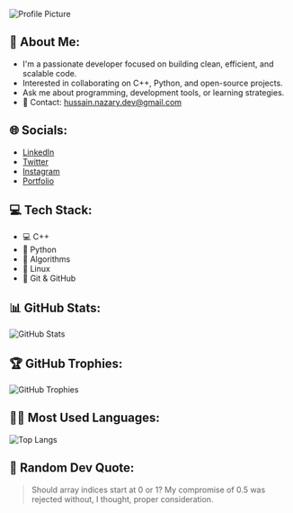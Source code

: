 <!-- Profile Image -->
![Profile Picture](https://avatars.githubusercontent.com/u/15266891?v=4)

## 👋 About Me:
- I'm a passionate developer focused on building clean, efficient, and scalable code.
- Interested in collaborating on C++, Python, and open-source projects.
- Ask me about programming, development tools, or learning strategies.
- 📧 Contact: [hussain.nazary.dev@gmail.com](mailto:hussain.nazary.dev@gmail.com)

## 🌐 Socials:
- [LinkedIn]( https://www.linkedin.com/in/hussain-nazary/ )
- [Twitter](https://twitter.com/HussainNazary )
- [Instagram](https://www.instagram.com/hussainnazary/ )
- [Portfolio](https://hussainnazary.github.io )

## 💻 Tech Stack:
- 💻 C++
- 🐍 Python
- 📐 Algorithms
- 🔧 Linux
- 💾 Git & GitHub

## 📊 GitHub Stats:
![GitHub Stats](https://github-readme-stats.vercel.app/api?username=Hussain-Nazary&show_icons=true&theme=radical)

## 🏆 GitHub Trophies:
![GitHub Trophies]( https://github-profile-trophy.vercel.app/?username=Hussain-Nazary&theme=dark&row=1&column=6)

## 🧑‍💻 Most Used Languages:
![Top Langs]( https://github-readme-stats.vercel.app/api/top-langs/?username=Hussain-Nazary&layout=compact&theme=onedark)

## 💬 Random Dev Quote:
> Should array indices start at 0 or 1? My compromise of 0.5 was rejected without, I thought, proper consideration.
